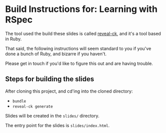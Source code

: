 # Build Instructions for: Learning with RSpec

The tool used the build these slides is called
[reveal-ck](https://github.com/jedcn/reveal-ck), and it's a tool based
in Ruby.

That said, the following instructions will seem standard to you if
you've done a bunch of Ruby, and bizarre if you haven't.

Please get in touch if you'd like to figure this out and are having
trouble.

## Steps for building the slides

After cloning this project, and cd'ing into the cloned directory:

* ```bundle```
* ```reveal-ck generate```

Slides will be created in the ```slides/``` directory.

The entry point for the slides is ```slides/index.html```.
